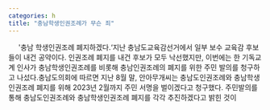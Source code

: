 ```yaml
---
categories: h
title: "충남학생인권조례가 무슨 죄"
---
```

&nbsp;&nbsp;&nbsp;&nbsp; &#39;충남 학생인권조례 폐지하겠다.‘지난 충남도교육감선거에서 일부 보수 교육감 후보들이 내건 공약이다. 인권조례 폐지를 내건 후보가 모두 낙선했지만, 이번에는 한 기독교계 인사가 충남학생인권조례를 비롯해 충남인권조례의 폐지를 위한 주민 발의를 청구하고 나섰다.충남도의회에 따르면 지난 8월 말, 안아무개씨는 충남도인권조례와 충남학생인권조례 폐지를 위해 2023년 2월까지 주민 서명을 벌이겠다고 청구했다. 주민발의를 통해 충남도인권조례와 충남학생인권조례 폐지를 각각 추진하겠다고 밝힌 것이